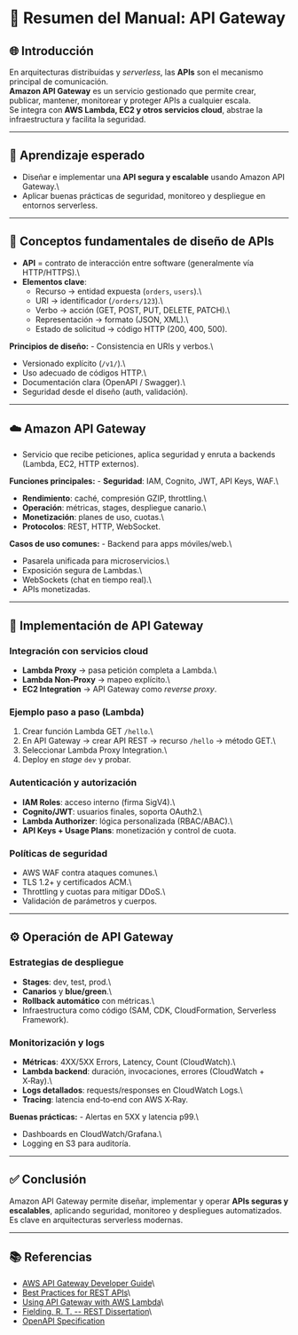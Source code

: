 # 📘 Resumen del Manual: API Gateway

## 🌐 Introducción

En arquitecturas distribuidas y *serverless*, las **APIs** son el
mecanismo principal de comunicación.\
**Amazon API Gateway** es un servicio gestionado que permite crear,
publicar, mantener, monitorear y proteger APIs a cualquier escala.\
Se integra con **AWS Lambda, EC2 y otros servicios cloud**, abstrae la
infraestructura y facilita la seguridad.

------------------------------------------------------------------------

## 🎯 Aprendizaje esperado

-   Diseñar e implementar una **API segura y escalable** usando Amazon
    API Gateway.\
-   Aplicar buenas prácticas de seguridad, monitoreo y despliegue en
    entornos serverless.

------------------------------------------------------------------------

## 📄 Conceptos fundamentales de diseño de APIs

-   **API** = contrato de interacción entre software (generalmente vía
    HTTP/HTTPS).\
-   **Elementos clave**:
    -   Recurso → entidad expuesta (`orders`, `users`).\
    -   URI → identificador (`/orders/123`).\
    -   Verbo → acción (GET, POST, PUT, DELETE, PATCH).\
    -   Representación → formato (JSON, XML).\
    -   Estado de solicitud → código HTTP (200, 400, 500).

**Principios de diseño:** - Consistencia en URIs y verbos.\
- Versionado explícito (`/v1/`).\
- Uso adecuado de códigos HTTP.\
- Documentación clara (OpenAPI / Swagger).\
- Seguridad desde el diseño (auth, validación).

------------------------------------------------------------------------

## ☁️ Amazon API Gateway

-   Servicio que recibe peticiones, aplica seguridad y enruta a backends
    (Lambda, EC2, HTTP externos).

**Funciones principales:** - **Seguridad**: IAM, Cognito, JWT, API Keys,
WAF.\
- **Rendimiento**: caché, compresión GZIP, throttling.\
- **Operación**: métricas, stages, despliegue canario.\
- **Monetización**: planes de uso, cuotas.\
- **Protocolos**: REST, HTTP, WebSocket.

**Casos de uso comunes:** - Backend para apps móviles/web.\
- Pasarela unificada para microservicios.\
- Exposición segura de Lambdas.\
- WebSockets (chat en tiempo real).\
- APIs monetizadas.

------------------------------------------------------------------------

## 🔧 Implementación de API Gateway

### Integración con servicios cloud

-   **Lambda Proxy** → pasa petición completa a Lambda.\
-   **Lambda Non‑Proxy** → mapeo explícito.\
-   **EC2 Integration** → API Gateway como *reverse proxy*.

### Ejemplo paso a paso (Lambda)

1.  Crear función Lambda GET `/hello`.\
2.  En API Gateway → crear API REST → recurso `/hello` → método GET.\
3.  Seleccionar Lambda Proxy Integration.\
4.  Deploy en *stage* `dev` y probar.

### Autenticación y autorización

-   **IAM Roles**: acceso interno (firma SigV4).\
-   **Cognito/JWT**: usuarios finales, soporta OAuth2.\
-   **Lambda Authorizer**: lógica personalizada (RBAC/ABAC).\
-   **API Keys + Usage Plans**: monetización y control de cuota.

### Políticas de seguridad

-   AWS WAF contra ataques comunes.\
-   TLS 1.2+ y certificados ACM.\
-   Throttling y cuotas para mitigar DDoS.\
-   Validación de parámetros y cuerpos.

------------------------------------------------------------------------

## ⚙️ Operación de API Gateway

### Estrategias de despliegue

-   **Stages**: dev, test, prod.\
-   **Canarios** y **blue/green**.\
-   **Rollback automático** con métricas.\
-   Infraestructura como código (SAM, CDK, CloudFormation, Serverless
    Framework).

### Monitorización y logs

-   **Métricas**: 4XX/5XX Errors, Latency, Count (CloudWatch).\
-   **Lambda backend**: duración, invocaciones, errores (CloudWatch +
    X‑Ray).\
-   **Logs detallados**: requests/responses en CloudWatch Logs.\
-   **Tracing**: latencia end‑to‑end con AWS X‑Ray.

**Buenas prácticas:** - Alertas en 5XX y latencia p99.\
- Dashboards en CloudWatch/Grafana.\
- Logging en S3 para auditoría.

------------------------------------------------------------------------

## ✅ Conclusión

Amazon API Gateway permite diseñar, implementar y operar **APIs seguras
y escalables**, aplicando seguridad, monitoreo y despliegues
automatizados.\
Es clave en arquitecturas serverless modernas.

------------------------------------------------------------------------

## 📚 Referencias

-   [AWS API Gateway Developer
    Guide](https://docs.aws.amazon.com/apigateway/latest/developerguide/welcome.html)\
-   [Best Practices for REST
    APIs](https://docs.aws.amazon.com/apigateway/latest/developerguide/api-gateway-rest-api-best-practices.html)\
-   [Using API Gateway with AWS
    Lambda](https://docs.aws.amazon.com/apigateway/latest/developerguide/apigateway-invoke-lambda-function.html)\
-   [Fielding, R. T. -- REST
    Dissertation](https://www.ics.uci.edu/~fielding/pubs/dissertation/top.htm)\
-   [OpenAPI Specification](https://spec.openapis.org/oas/latest.html)
